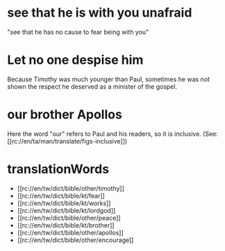 # see that he is with you unafraid

"see that he has no cause to fear being with you"

# Let no one despise him

Because Timothy was much younger than Paul, sometimes he was not shown the respect he deserved as a minister of the gospel.

# our brother Apollos

Here the word "our" refers to Paul and his readers, so it is inclusive. (See: [[rc://en/ta/man/translate/figs-inclusive]])

# translationWords

* [[rc://en/tw/dict/bible/other/timothy]]
* [[rc://en/tw/dict/bible/kt/fear]]
* [[rc://en/tw/dict/bible/kt/works]]
* [[rc://en/tw/dict/bible/kt/lordgod]]
* [[rc://en/tw/dict/bible/other/peace]]
* [[rc://en/tw/dict/bible/kt/brother]]
* [[rc://en/tw/dict/bible/other/apollos]]
* [[rc://en/tw/dict/bible/other/encourage]]